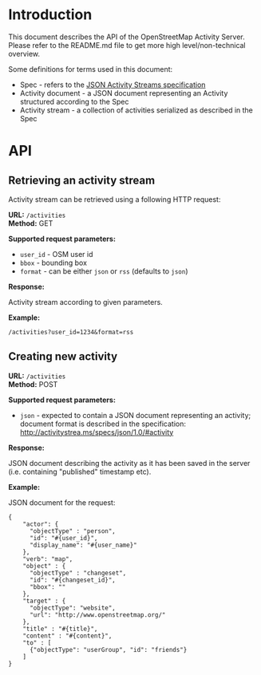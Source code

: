 Introduction
============

This document describes the API of the OpenStreetMap Activity Server. Please refer to the README.md file to get more high level/non-technical overview.

Some definitions for terms used in this document:

* Spec - refers to the [JSON Activity Streams specification](http://activitystrea.ms/specs/json/1.0/) 
* Activity document - a JSON document representing an Activity structured according to the Spec
* Activity stream - a collection of activities serialized as described in the Spec


API
===

Retrieving an activity stream
-----------------------------

Activity stream can be retrieved using a following HTTP request:

**URL:** `/activities`  
**Method:** GET

**Supported request parameters:**

* `user_id` - OSM user id
* `bbox` - bounding box
* `format` - can be either `json` or `rss` (defaults to `json`)

**Response:**

Activity stream according to given parameters.

**Example:**

`/activities?user_id=1234&format=rss`

Creating new activity
---------------------

**URL:** `/activities`  
**Method:** POST

**Supported request parameters:**

* `json` - expected to contain a JSON document representing an activity;
          document format is described in the specification: http://activitystrea.ms/specs/json/1.0/#activity

**Response:**

JSON document describing the activity as it has been saved in the server (i.e. containing "published" timestamp etc).

**Example:**

JSON document for the request:

    {
        "actor": {
          "objectType" : "person",
          "id": "#{user_id}",
          "display_name": "#{user_name}"
        },
        "verb": "map",
        "object" : {
          "objectType" : "changeset",
          "id": "#{changeset_id}",
          "bbox": ""
        },
        "target" : {
          "objectType": "website",
          "url": "http://www.openstreetmap.org/"
        },
        "title" : "#{title}",
        "content" : "#{content}",
        "to" : [
          {"objectType": "userGroup", "id": "friends"}
        ]
    }
